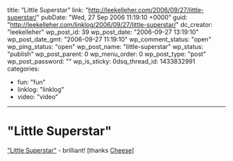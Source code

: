 title: "Little Superstar"
link: "http://leekelleher.com/2006/09/27/little-superstar/"
pubDate: "Wed, 27 Sep 2006 11:19:10 +0000"
guid: "http://leekelleher.com/linklog/2006/09/27/little-superstar/"
dc_creator: "leekelleher"
wp_post_id: 39
wp_post_date: "2006-09-27 13:19:10"
wp_post_date_gmt: "2006-09-27 11:19:10"
wp_comment_status: "open"
wp_ping_status: "open"
wp_post_name: "little-superstar"
wp_status: "publish"
wp_post_parent: 0
wp_menu_order: 0
wp_post_type: "post"
wp_post_password: ""
wp_is_sticky: 0dsq_thread_id: 1433832991
categories:
  - fun: "fun"
  - linklog: "linklog"
  - video: "video"

---

# "Little Superstar"

<a href="http://www.youtube.com/watch?v=gx-NLPH8JeM" >"Little Superstar"</a> - brilliant! [thanks <a href="http://www.lifejustbounces.com/cheese/">Cheese</a>]